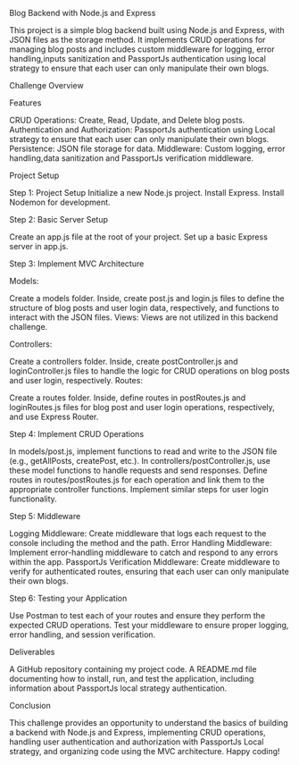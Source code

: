 Blog Backend with Node.js and Express

This project is a simple blog backend built using Node.js and Express, with JSON files as the storage method. It implements CRUD operations for managing blog posts and includes custom middleware for logging, error handling,inputs sanitization and PassportJs authentication  using local strategy to ensure that each user can only manipulate their own blogs.

Challenge Overview

Features

CRUD Operations: Create, Read, Update, and Delete blog posts.
Authentication and Authorization: PassportJs authentication using Local strategy to ensure that each user can only manipulate their own blogs.
Persistence: JSON file storage for data.
Middleware: Custom logging, error handling,data sanitization and PassportJs verification middleware.

Project Setup

Step 1: Project Setup
Initialize a new Node.js project.
Install Express.
Install Nodemon for development.

Step 2: Basic Server Setup

Create an app.js file at the root of your project.
Set up a basic Express server in app.js.

Step 3: Implement MVC Architecture

Models:

Create a models folder. Inside, create post.js and login.js files to define the structure of blog posts and user login data, respectively, and functions to interact with the JSON files.
Views: Views are not utilized in this backend challenge.

Controllers:

Create a controllers folder. Inside, create postController.js and loginController.js files to handle the logic for CRUD operations on blog posts and user login, respectively.
Routes:

Create a routes folder. Inside, define routes in postRoutes.js and loginRoutes.js files for blog post and user login operations, respectively, and use Express Router.

Step 4: Implement CRUD Operations

In models/post.js, implement functions to read and write to the JSON file (e.g., getAllPosts, createPost, etc.).
In controllers/postController.js, use these model functions to handle requests and send responses.
Define routes in routes/postRoutes.js for each operation and link them to the appropriate controller functions.
Implement similar steps for user login functionality.

Step 5: Middleware

Logging Middleware: Create middleware that logs each request to the console including the method and the path.
Error Handling Middleware: Implement error-handling middleware to catch and respond to any errors within the app.
PassportJs Verification Middleware: Create middleware to verify for authenticated routes, ensuring that each user can only manipulate their own blogs.

Step 6: Testing your Application

Use Postman to test each of your routes and ensure they perform the expected CRUD operations.
Test your middleware to ensure proper logging, error handling, and session verification.

Deliverables

A GitHub repository containing my project code.
A README.md file documenting how to install, run, and test the application, including information about PassportJs local strategy authentication.

Conclusion

This challenge provides an opportunity to understand the basics of building a backend with Node.js and Express, implementing CRUD operations, handling user authentication and authorization with PassportJs Local strategy, and organizing code using the MVC architecture. Happy coding!